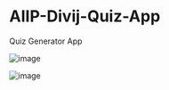 # AIIP-Divij-Quiz-App
Quiz Generator App

![image](https://github.com/AIIP-Clevered/AIIP-Divij-Quiz-App/assets/91605125/0cbc2ace-0f02-4a77-be07-b2304ad9322a)


![image](https://github.com/AIIP-Clevered/AIIP-Divij-Quiz-App/assets/91605125/bd93e792-a6f3-49e7-903e-aff920d98c2d)


